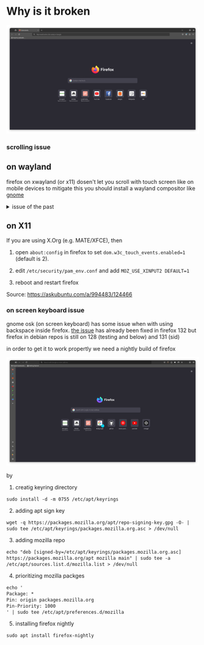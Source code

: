 # Why is it broken

![firefox](./assets/firefox.png)

### scrolling issue

## on wayland

firefox on xwayland (or x11) dosen't let you scroll with touch screen
like on mobile devices to mitigate this you should install a
wayland compositor like [gnome](./switch-de.md)

<details>
<summary>issue of the past</summary>

firefox 121 and above defaults to wayland if posible but

firefox-esr on debian (testing and below) was on version 115
untill 2024-10-02 now it's 128 [see](https://tracker.debian.org/pkg/firefox-esr)

so now as long as you use wayland de you should have no issue with
navigating device with touch screen

</details>

## on X11

If you are using X.Org (e.g. MATE/XFCE), then 

1. open `about:config` in firefox to set `dom.w3c_touch_events.enabled=1` (default is 2).

2. edit `/etc/security/pam_env.conf` and add `MOZ_USE_XINPUT2 DEFAULT=1`

3. reboot and restart firefox

Source: https://askubuntu.com/a/994483/124466

### on screen keyboard issue

gnome osk (on screen keyboard) has some issue when with using backspace
inside firefox. [the issue](https://bugzilla.mozilla.org/show_bug.cgi?id=1863611) has already been fixed in firefox 132
but firefox in debian repos is still on 128 (testing and below) and 131 (sid)

in order to get it to work propertly we need a nightly build of firefox

![firefox-nightly](./assets/firefox-nightly.png)

by

1. creatig keyring directory
```
sudo install -d -m 0755 /etc/apt/keyrings
```
2. adding apt sign key 
```
wget -q https://packages.mozilla.org/apt/repo-signing-key.gpg -O- | sudo tee /etc/apt/keyrings/packages.mozilla.org.asc > /dev/null
```
3. adding mozilla repo
```
echo "deb [signed-by=/etc/apt/keyrings/packages.mozilla.org.asc] https://packages.mozilla.org/apt mozilla main" | sudo tee -a /etc/apt/sources.list.d/mozilla.list > /dev/null
```
4. prioritizing mozilla packges
```
echo '
Package: *
Pin: origin packages.mozilla.org
Pin-Priority: 1000
' | sudo tee /etc/apt/preferences.d/mozilla 
```
5. installing firefox nightly
```
sudo apt install firefox-nightly
```